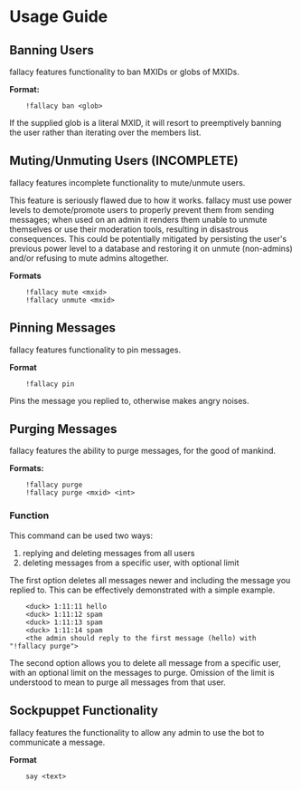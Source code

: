 # Usage Guide

## Banning Users

fallacy features functionality to ban MXIDs or globs of MXIDs.

**Format:**
```
    !fallacy ban <glob>
```

If the supplied glob is a literal MXID, it will resort to preemptively banning
the user rather than iterating over the members list.

## Muting/Unmuting Users (INCOMPLETE)

fallacy features incomplete functionality to mute/unmute users.

This feature is seriously flawed due to how it works. fallacy must use power
levels to demote/promote users to properly prevent them from sending messages;
when used on an admin it renders them unable to unmute themselves or use their
moderation tools, resulting in disastrous consequences. This could be
potentially mitigated by persisting the user's previous power level to a
database and restoring it on unmute (non-admins) and/or refusing to mute admins
altogether.

**Formats**
```
    !fallacy mute <mxid>
    !fallacy unmute <mxid>
```

## Pinning Messages

fallacy features functionality to pin messages.

**Format**
```
    !fallacy pin
```

Pins the message you replied to, otherwise makes angry noises.

## Purging Messages

fallacy features the ability to purge messages, for the good of mankind.

**Formats:**
```
    !fallacy purge
    !fallacy purge <mxid> <int>
```

### Function

This command can be used two ways:
1.  replying and deleting messages from all users
1.  deleting messages from a specific user, with optional limit

The first option deletes all messages newer and including the message you
replied to. This can be effectively demonstrated with a simple example.
```
    <duck> 1:11:11 hello
    <duck> 1:11:12 spam
    <duck> 1:11:13 spam
    <duck> 1:11:14 spam
    <the admin should reply to the first message (hello) with "!fallacy purge">
```

The second option allows you to delete all message from a specific user, with an
optional limit on the messages to purge. Omission of the limit is understood to
mean to purge all messages from that user.

## Sockpuppet Functionality

fallacy features the functionality to allow any admin to use the bot to
communicate a message.

**Format**
```
    say <text>
```
